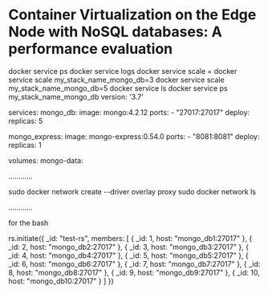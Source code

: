# Container Virtualization on the Edge Node with NoSQL databases: A performance evaluation
docker service ps <service-name>
docker service logs <service-name>
docker service scale <service-name>=<desired-number-of-replicas>
docker service scale my_stack_name_mongo_db=3
docker service scale my_stack_name_mongo_db=5
docker service ls
docker service ps my_stack_name_mongo_db
version: '3.7'

services:
  mongo_db:
    image: mongo:4.2.12
    ports:
      - "27017:27017"
    deploy:
      replicas: 5

  mongo_express:
    image: mongo-express:0.54.0
    ports:
      - "8081:8081"
    deploy:
      replicas: 1

volumes:
  mongo-data:

  ............

sudo docker network create --driver overlay proxy
sudo docker network ls

............

for the bash 

rs.initiate({
  _id: "test-rs",
  members: [
    { _id: 1, host: "mongo_db1:27017" },
    { _id: 2, host: "mongo_db2:27017" },
    { _id: 3, host: "mongo_db3:27017" },
    { _id: 4, host: "mongo_db4:27017" },
    { _id: 5, host: "mongo_db5:27017" },
    { _id: 6, host: "mongo_db6:27017" },
    { _id: 7, host: "mongo_db7:27017" },
    { _id: 8, host: "mongo_db8:27017" },
    { _id: 9, host: "mongo_db9:27017" },
    { _id: 10, host: "mongo_db10:27017" }
  ]
})



  
